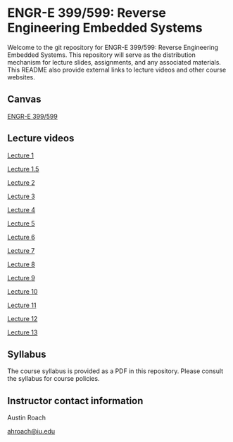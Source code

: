 ENGR-E 399/599: Reverse Engineering Embedded Systems
====================================================

Welcome to the git repository for ENGR-E 399/599: Reverse Engineering Embedded
Systems. This repository will serve as the distribution mechanism for lecture
slides, assignments, and any associated materials. This README also provide
external links to lecture videos and other course websites.

Canvas
------

[ENGR-E 399/599](https://iu.instructure.com/courses/2034338)

Lecture videos
--------------

[Lecture 1](https://www.youtube.com/watch?v=APsxoXaLxc0)

[Lecture 1.5](https://www.youtube.com/watch?v=AvISKjk-R68)

[Lecture 2](https://www.youtube.com/watch?v=-scogzpgMrU)

[Lecture 3](https://www.youtube.com/watch?v=KRzeJ8JzuEg)

[Lecture 4](https://www.youtube.com/watch?v=NftOYdITDZ4)

[Lecture 5](https://www.youtube.com/watch?v=YZMDZrSob10)

[Lecture 6](https://www.youtube.com/watch?v=zha14d-q7l8)

[Lecture 7](https://www.youtube.com/watch?v=Wta2sCHiF8w)

[Lecture 8](https://www.youtube.com/watch?v=Aq83cp74bPU)

[Lecture 9](https://www.youtube.com/watch?v=cxxtn9xLdCo)

[Lecture 10](https://www.youtube.com/watch?v=R83QuVHomno)

[Lecture 11](https://www.youtube.com/watch?v=7sQ0f81K9jI)

[Lecture 12](https://www.youtube.com/watch?v=uIh0CMbJrq0)

[Lecture 13](https://www.youtube.com/watch?v=u7fng9oFl-k)

Syllabus
--------

The course syllabus is provided as a PDF in this repository. Please consult the
syllabus for course policies.

Instructor contact information
------------------------------

Austin Roach

ahroach@iu.edu

